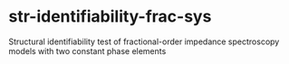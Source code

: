 # str-identifiability-frac-sys
Structural identifiability test of fractional-order impedance spectroscopy models with two constant phase elements
